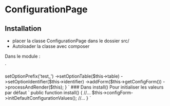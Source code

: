 # ConfigurationPage

## Installation

 - placer la classe ConfigurationPage dans le dossier src/
 - Autoloader la classe avec composer
 
Dans le module :
 
`
 <?php
 
 if (file_exists(__DIR__ . DIRECTORY_SEPARATOR . 'vendor' . DIRECTORY_SEPARATOR . 'autoload.php')) {
     require_once __DIR__ . DIRECTORY_SEPARATOR . 'vendor' . DIRECTORY_SEPARATOR . 'autoload.php';
 }
`
 
## Utilisation

### Dans getContent()

`        
    public function getContent()
    {
        return \SignalWow\ConfigurationPage\ConfigurationPage::getInstance()
            ->setOptionPrefix('test_')
            ->setOptionTable($this->table)
            ->setOptionIdentifier($this->identifier)
            ->addForm($this->getConfigForm())
            ->processAndRender($this);
    }
`

### Dans install()

Pour initialiser les valeurs par défaut

`
  public function install()
   {
     //...
     $this->configForm->initDefaultConfigurationValues();
     //...
   }
`
